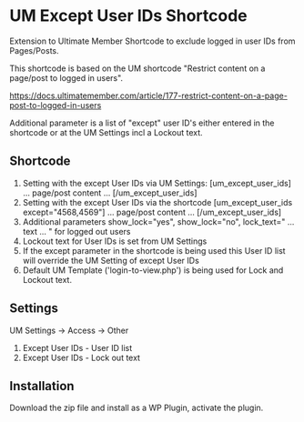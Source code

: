 # UM Except User IDs Shortcode
Extension to Ultimate Member Shortcode to exclude logged in user IDs from Pages/Posts.

This shortcode is based on the UM shortcode "Restrict content on a page/post to logged in users".

https://docs.ultimatemember.com/article/177-restrict-content-on-a-page-post-to-logged-in-users

Additional parameter is a list of "except" user ID's either entered in the shortcode or at the UM Settings incl a Lockout text.
## Shortcode
1. Setting with the except User IDs via UM Settings: [um_except_user_ids]  ... page/post content ...  [/um_except_user_ids]
2. Setting with the except User IDs via the shortcode [um_except_user_ids except="4568,4569"]  ... page/post content ... [/um_except_user_ids]
3. Additional parameters show_lock="yes", show_lock="no", lock_text=" ... text ... " for logged out users
4. Lockout text for User IDs is set from UM Settings
5. If the except parameter in the shortcode is being used this User ID list will override the UM Setting of except User IDs
6. Default UM Template ('login-to-view.php') is being used for Lock and Lockout text.
## Settings
UM Settings -> Access -> Other
1. Except User IDs - User ID list
2. Except User IDs - Lock out text
## Installation
Download the zip file and install as a WP Plugin, activate the plugin.

